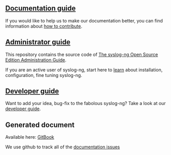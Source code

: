 <!-- DO NOT ADD frontmatter, this belongs to the GitHub repository only -->

[gh:gh-doc-pages]: https://syslog-ng.github.io/doc/
[gh:gh-syslog-ng-doc-issue-tracker]: https://github.com/syslog-ng/doc/issues
[ref:admin-guide]: admin-guide
[ref:dev-guide]: dev-guide
[ref:doc-guide]: doc-guide

## [Documentation guide][ref:doc-guide]

If you would like to help us to make our documentation better, you can find information about [how to contribute][ref:doc-guide].

## [Administrator guide][ref:admin-guide]

This repository contains the source code of [The syslog-ng Open Source Edition Administration Guide](https://www.syslog-ng.com/technical-documents/list/syslog-ng-open-source-edition/).

If you are an active user of syslog-ng, start here to [learn][ref:admin-guide] about installation, configuration, fine tuning syslog-ng.

## [Developer guide][ref:dev-guide]

Want to add your idea, bug-fix to the fabolous syslog-ng? Take a look at our [developer guide][ref:dev-guide].

## Generated document

Available here: [GitBook][gh:gh-doc-pages]

We use github to track all of the [documentation issues][gh:gh-syslog-ng-doc-issue-tracker]
